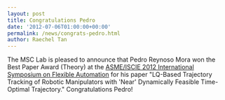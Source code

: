 ```yaml
---
layout: post
title: Congratulations Pedro
date: '2012-07-06T01:00:00+00:00'
permalink: /news/congrats-pedro.html
author: Raechel Tan
---
```

<p>The MSC Lab is pleased to announce that Pedro Reynoso Mora won the Best Paper Award (Theory) at the <a href="http://www.asmeconferences.org/ISFA2012/" target="_new">ASME/ISCIE 2012 International Symposium on Flexible Automation</a> for his paper "LQ-Based Trajectory Tracking of Robotic Manipulators with 'Near' Dynamically Feasible Time-Optimal Trajectory." Congratulations Pedro!</p>
